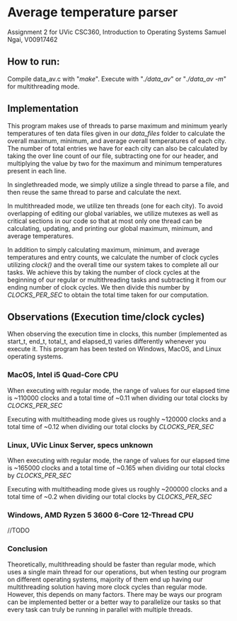 # Average temperature parser

Assignment 2 for UVic CSC360, Introduction to Operating Systems
Samuel Ngai, V00917462

## How to run:
Compile data_av.c with "*make*".
Execute with "*./data_av*" or "*./data_av -m*" for multithreading mode.

## Implementation
This program makes use of threads to parse maximum and minimum yearly temperatures of ten data files given in our *data_files* folder to calculate the overall maximum, minimum, and average overall temperatures of each city. The number of total entries we have for each city can also be calculated by taking the over line count of our file, subtracting one for our header, and multiplying the value by two for the maximum and minimum temperatures present in each line.

In singlethreaded mode, we simply utilize a single thread to parse a file, and then reuse the same thread to parse and calculate the next. 

In multithreaded mode, we utilize ten threads (one for each city). To avoid overlapping of editing our global variables, we utilize mutexes as well as critical sections in our code so that at most only one thread can be calculating, updating, and printing our global maximum, minimum, and average temperatures.

In addition to simply calculating maximum, minimum, and average temperatures and entry counts, we calculate the number of clock cycles utilizing  *clock()* and the overall time our system takes to complete all our tasks. We achieve this by taking the number of clock cycles at the beginning of our regular or multithreading tasks and subtracting it from our ending number of clock cycles. We then divide this number by *CLOCKS_PER_SEC* to obtain the total time taken for our computation.

## Observations (Execution time/clock cycles)

When observing the execution time in clocks, this number (implemented as start_t, end_t, total_t, and elapsed_t) varies differently whenever you execute it. This program has been tested on Windows, MacOS, and Linux operating systems.

### MacOS, Intel i5 Quad-Core CPU

When executing with regular mode, the range of values for our elapsed time is ~110000 clocks and a total time of ~0.11 when dividing our total clocks by *CLOCKS_PER_SEC*

Executing with multitheading mode gives us roughly ~120000 clocks and a total time of ~0.12 when dividing our total clocks by *CLOCKS_PER_SEC*

### Linux, UVic Linux Server, specs unknown

When executing with regular mode, the range of values for our elapsed time is ~165000 clocks and a total time of ~0.165 when dividing our total clocks by *CLOCKS_PER_SEC*

Executing with multitheading mode gives us roughly ~200000 clocks and a total time of ~0.2 when dividing our total clocks by *CLOCKS_PER_SEC*

### Windows, AMD Ryzen 5 3600 6-Core 12-Thread CPU

//TODO

### Conclusion

Theoretically, multithreading should be faster than regular mode, which uses a single main thread for our operations, but when testing our program on different operating systems, majority of them end up having our multithreading solution having more clock cycles than regular mode. However, this depends on many factors. There may be ways our program can be implemented better or a better way to parallelize our tasks so that every task can truly be running in parallel with multiple threads.

